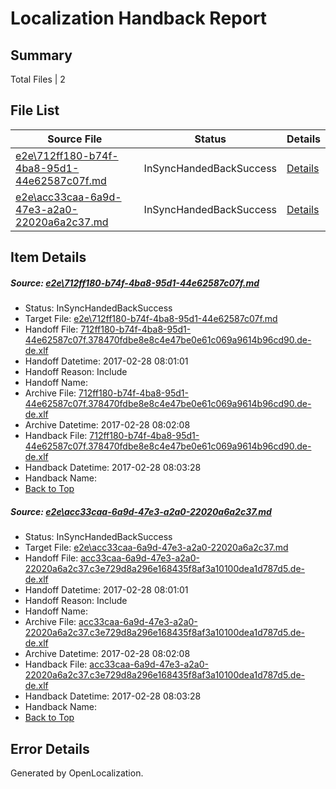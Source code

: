 # <a name='report-top'></a> Localization Handback Report

## Summary
 Total Files | 2

## File List
 Source File | Status | Details 
 ----------- | ------ | ------- 
 [e2e\712ff180-b74f-4ba8-95d1-44e62587c07f.md](https://github.com/OpenLocalizationTestOrg/ol-test4/blob/7a0ced66f56593827b03ef569396420fd6c19f45/e2e/712ff180-b74f-4ba8-95d1-44e62587c07f.md) | InSyncHandedBackSuccess | [Details](#7c3bb8e11e26a97771c00eec9d68b16ab88ebae72)
 [e2e\acc33caa-6a9d-47e3-a2a0-22020a6a2c37.md](https://github.com/OpenLocalizationTestOrg/ol-test4/blob/7a0ced66f56593827b03ef569396420fd6c19f45/e2e/acc33caa-6a9d-47e3-a2a0-22020a6a2c37.md) | InSyncHandedBackSuccess | [Details](#7cb3e876f71052e47f35e6f520ac327c84049f0f3)

## Item Details
##### <a name='7c3bb8e11e26a97771c00eec9d68b16ab88ebae72'></a> Source: [e2e\712ff180-b74f-4ba8-95d1-44e62587c07f.md](https://github.com/OpenLocalizationTestOrg/ol-test4/blob/7a0ced66f56593827b03ef569396420fd6c19f45/e2e/712ff180-b74f-4ba8-95d1-44e62587c07f.md)
* Status: InSyncHandedBackSuccess
* Target File: [e2e\712ff180-b74f-4ba8-95d1-44e62587c07f.md](https://github.com/OpenLocalizationTestOrg/ol-test4-dede/blob/c026d2ff85bbaf7b04d707bd5ebd23cd0179bf2f/e2e/712ff180-b74f-4ba8-95d1-44e62587c07f.md)
* Handoff File: [712ff180-b74f-4ba8-95d1-44e62587c07f.378470fdbe8e8c4e47be0e61c069a9614b96cd90.de-de.xlf](https://github.com/OpenLocalizationTestOrg/ol-test4-handoff/blob/f56eb42ab5039dcf95f0bd6eeaa8757ac6014a67/ol-handoff/OpenLocalizationTestOrg/ol-test4-dede/xinjiang/ht/712ff180-b74f-4ba8-95d1-44e62587c07f.378470fdbe8e8c4e47be0e61c069a9614b96cd90.de-de.xlf)
* Handoff Datetime: 2017-02-28 08:01:01
* Handoff Reason: Include
* Handoff Name: 
* Archive File: [712ff180-b74f-4ba8-95d1-44e62587c07f.378470fdbe8e8c4e47be0e61c069a9614b96cd90.de-de.xlf](https://github.com/OpenLocalizationTestOrg/ol-test4-handoff/blob/b388265e59ea64ff97535ae3ddc9973414aea4c1/ol-archive/OpenLocalizationTestOrg/ol-test4-dede/xinjiang/ht/712ff180-b74f-4ba8-95d1-44e62587c07f.378470fdbe8e8c4e47be0e61c069a9614b96cd90.de-de.xlf)
* Archive Datetime: 2017-02-28 08:02:08
* Handback File: [712ff180-b74f-4ba8-95d1-44e62587c07f.378470fdbe8e8c4e47be0e61c069a9614b96cd90.de-de.xlf](https://github.com/OpenLocalizationTestOrg/ol-test4-handback/blob/636c94fa0c61caf32ca58139901ca907c2959c55/ol-handback/OpenLocalizationTestOrg/ol-test4-dede/xinjiang/ht/712ff180-b74f-4ba8-95d1-44e62587c07f.378470fdbe8e8c4e47be0e61c069a9614b96cd90.de-de.xlf)
* Handback Datetime: 2017-02-28 08:03:28
* Handback Name: 
* [Back to Top](#report-top)

##### <a name='7cb3e876f71052e47f35e6f520ac327c84049f0f3'></a> Source: [e2e\acc33caa-6a9d-47e3-a2a0-22020a6a2c37.md](https://github.com/OpenLocalizationTestOrg/ol-test4/blob/7a0ced66f56593827b03ef569396420fd6c19f45/e2e/acc33caa-6a9d-47e3-a2a0-22020a6a2c37.md)
* Status: InSyncHandedBackSuccess
* Target File: [e2e\acc33caa-6a9d-47e3-a2a0-22020a6a2c37.md](https://github.com/OpenLocalizationTestOrg/ol-test4-dede/blob/c026d2ff85bbaf7b04d707bd5ebd23cd0179bf2f/e2e/acc33caa-6a9d-47e3-a2a0-22020a6a2c37.md)
* Handoff File: [acc33caa-6a9d-47e3-a2a0-22020a6a2c37.c3e729d8a296e168435f8af3a10100dea1d787d5.de-de.xlf](https://github.com/OpenLocalizationTestOrg/ol-test4-handoff/blob/f56eb42ab5039dcf95f0bd6eeaa8757ac6014a67/ol-handoff/OpenLocalizationTestOrg/ol-test4-dede/xinjiang/ht/acc33caa-6a9d-47e3-a2a0-22020a6a2c37.c3e729d8a296e168435f8af3a10100dea1d787d5.de-de.xlf)
* Handoff Datetime: 2017-02-28 08:01:01
* Handoff Reason: Include
* Handoff Name: 
* Archive File: [acc33caa-6a9d-47e3-a2a0-22020a6a2c37.c3e729d8a296e168435f8af3a10100dea1d787d5.de-de.xlf](https://github.com/OpenLocalizationTestOrg/ol-test4-handoff/blob/b388265e59ea64ff97535ae3ddc9973414aea4c1/ol-archive/OpenLocalizationTestOrg/ol-test4-dede/xinjiang/ht/acc33caa-6a9d-47e3-a2a0-22020a6a2c37.c3e729d8a296e168435f8af3a10100dea1d787d5.de-de.xlf)
* Archive Datetime: 2017-02-28 08:02:08
* Handback File: [acc33caa-6a9d-47e3-a2a0-22020a6a2c37.c3e729d8a296e168435f8af3a10100dea1d787d5.de-de.xlf](https://github.com/OpenLocalizationTestOrg/ol-test4-handback/blob/636c94fa0c61caf32ca58139901ca907c2959c55/ol-handback/OpenLocalizationTestOrg/ol-test4-dede/xinjiang/ht/acc33caa-6a9d-47e3-a2a0-22020a6a2c37.c3e729d8a296e168435f8af3a10100dea1d787d5.de-de.xlf)
* Handback Datetime: 2017-02-28 08:03:28
* Handback Name: 
* [Back to Top](#report-top)


## Error Details

Generated by OpenLocalization.

